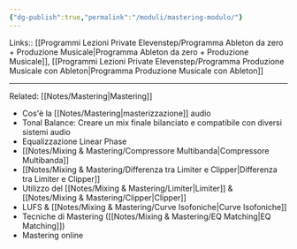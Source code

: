 ```yaml
---
{"dg-publish":true,"permalink":"/moduli/mastering-modulo/"}
---
```


Links:: [[Programmi Lezioni Private Elevenstep/Programma Ableton da zero + Produzione Musicale\|Programma Ableton da zero + Produzione Musicale]], [[Programmi Lezioni Private Elevenstep/Programma Produzione Musicale con Ableton\|Programma Produzione Musicale con Ableton]]

---
Related: [[Notes/Mastering\|Mastering]]

- Cos'è la [[Notes/Mastering\|masterizzazione]] audio 
- Tonal Balance: Creare un mix finale bilanciato e compatibile con diversi sistemi audio 
- Equalizzazione Linear Phase
- [[Notes/Mixing & Mastering/Compressore Multibanda\|Compressore Multibanda]]
- [[Notes/Mixing & Mastering/Differenza tra Limiter e Clipper\|Differenza tra Limiter e Clipper]]
- Utilizzo del [[Notes/Mixing & Mastering/Limiter\|Limiter]] & [[Notes/Mixing & Mastering/Clipper\|Clipper]]
- LUFS & [[Notes/Mixing & Mastering/Curve Isofoniche\|Curve Isofoniche]]
- Tecniche di Mastering ([[Notes/Mixing & Mastering/EQ Matching\|EQ Matching]])
- Mastering online